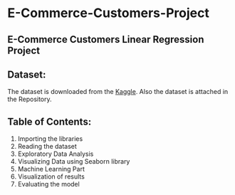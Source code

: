 # E-Commerce-Customers-Project

## E-Commerce Customers Linear Regression Project

## Dataset:

The dataset is downloaded from the [Kaggle](https://www.kaggle.com/srolka/ecommerce-customers). Also the dataset is attached in the Repository.

## Table of Contents:

  1. Importing the libraries
  2. Reading the dataset
  3. Exploratory Data Analysis
  4. Visualizing Data using Seaborn library
  5. Machine Learning Part
  6. Visualization of results
  7. Evaluating the model
